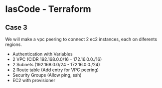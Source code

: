 # IasCode - Terraform

## Case 3
We will make a vpc peering to connect 2 ec2 instances, each on diferents regions.

  - Authentication with Variables
  - 2 VPC (CIDR 192.168.0.0/16 - 172.16.0.0./16)
  - 2 Subnets (192.168.0.0/24 - 172.16.0.0./24)
  - 2 Route table (Add entry for VPC peering)
  - Security Groups (Allow ping, ssh)
  - EC2 with provisioner
